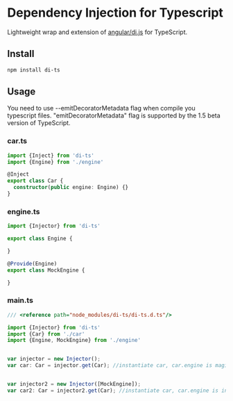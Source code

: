 

# Dependency Injection for Typescript
Lightweight wrap and extension of [angular/di.js](https://github.com/angular/di.js) for TypeScript.


## Install
````bash
npm install di-ts
````

## Usage
 
You need to use --emitDecoratorMetadata flag when compile you typescript files. 
"emitDecoratorMetadata" flag is supported by the 1.5 beta version of TypeScript.

### car.ts
```typescript
import {Inject} from 'di-ts'
import {Engine} from './engine'

@Inject
export class Car {
  constructor(public engine: Engine) {}
}
```

### engine.ts
```typescript
import {Injector} from 'di-ts'

export class Engine {

}

@Provide(Engine)
export class MockEngine {

}
```

### main.ts
```typescript
/// <reference path="node_modules/di-ts/di-ts.d.ts"/>

import {Injector} from 'di-ts'
import {Car} from './car'
import {Engine, MockEngine} from './engine'


var injector = new Injector();
var car: Car = injector.get(Car); //instantiate car, car.engine is magically instance of Engine! :)


var injector2 = new Injector([MockEngine]);
var car2: Car = injector2.get(Car); //instantiate car, car.engine is instance of MockEngine! :)
```




